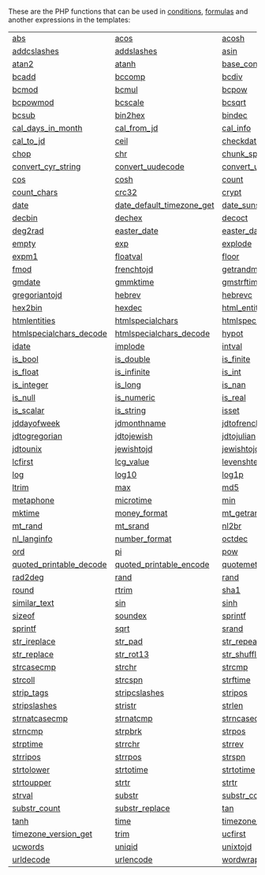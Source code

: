 These are the PHP functions that can be used in [conditions](https://divengine.org/documentation/div-php-template-engine/appendixes/appendix-allowed-php-functions#conditions), [formulas](https://divengine.org/documentation/div-php-template-engine/appendixes/appendix-allowed-php-functions#formulas) and another expressions in the templates:

|   |   |   |
|---|---|---|
|[abs](http://www.php.net/manual/en/function.abs.php)|[acos](http://www.php.net/manual/en/function.acos.php)|[acosh](http://www.php.net/manual/en/function.acosh.php)|
|[addcslashes](http://www.php.net/manual/en/function.addcslashes.php)|[addslashes](http://www.php.net/manual/en/function.addslashes.php)|[asin](http://www.php.net/manual/en/function.asin.php)|
|[atan2](http://www.php.net/manual/en/function.atan2.php)|[atanh](http://www.php.net/manual/en/function.atanh.php)|[base_convert](http://www.php.net/manual/en/function.base_convert.php)|
|[bcadd](http://www.php.net/manual/en/function.bcadd.php)|[bccomp](http://www.php.net/manual/en/function.bccomp.php)|[bcdiv](http://www.php.net/manual/en/function.bcdiv.php)|
|[bcmod](http://www.php.net/manual/en/function.bcmod.php)|[bcmul](http://www.php.net/manual/en/function.bcmul.php)|[bcpow](http://www.php.net/manual/en/function.bcpow.php)|
|[bcpowmod](http://www.php.net/manual/en/function.bcpowmod.php)|[bcscale](http://www.php.net/manual/en/function.bcscale.php)|[bcsqrt](http://www.php.net/manual/en/function.bcsqrt.php)|
|[bcsub](http://www.php.net/manual/en/function.bcsub.php)|[bin2hex](http://www.php.net/manual/en/function.bin2hex.php)|[bindec](http://www.php.net/manual/en/function.bindec.php)|
|[cal_days_in_month](http://www.php.net/manual/en/function.cal_days_in_month.php)|[cal_from_jd](http://www.php.net/manual/en/function.cal_from_jd.php)|[cal_info](http://www.php.net/manual/en/function.cal_info.php)|
|[cal_to_jd](http://www.php.net/manual/en/function.cal_to_jd.php)|[ceil](http://www.php.net/manual/en/function.ceil.php)|[checkdate](http://www.php.net/manual/en/function.checkdate.php)|
|[chop](http://www.php.net/manual/en/function.chop.php)|[chr](http://www.php.net/manual/en/function.chr.php)|[chunk_split](http://www.php.net/manual/en/function.chunk_split.php)|
|[convert_cyr_string](http://www.php.net/manual/en/function.convert_cyr_string.php)|[convert_uudecode](http://www.php.net/manual/en/function.convert_uudecode.php)|[convert_uuencode](http://www.php.net/manual/en/function.convert_uuencode.php)|
|[cos](http://www.php.net/manual/en/function.cos.php)|[cosh](http://www.php.net/manual/en/function.cosh.php)|[count](http://www.php.net/manual/en/function.count.php)|
|[count_chars](http://www.php.net/manual/en/function.count_chars.php)|[crc32](http://www.php.net/manual/en/function.crc32.php)|[crypt](http://www.php.net/manual/en/function.crypt.php)|
|[date](http://www.php.net/manual/en/function.date.php)|[date_default_timezone_get](http://www.php.net/manual/en/function.date_default_timezone_get.php)|[date_sunset](http://www.php.net/manual/en/function.date_sunset.php)|
|[decbin](http://www.php.net/manual/en/function.decbin.php)|[dechex](http://www.php.net/manual/en/function.dechex.php)|[decoct](http://www.php.net/manual/en/function.decoct.php)|
|[deg2rad](http://www.php.net/manual/en/function.deg2rad.php)|[easter_date](http://www.php.net/manual/en/function.easter_date.php)|[easter_days](http://www.php.net/manual/en/function.easter_days.php)|
|[empty](http://www.php.net/manual/en/function.empty.php)|[exp](http://www.php.net/manual/en/function.exp.php)|[explode](http://www.php.net/manual/en/function.explode.php)|
|[expm1](http://www.php.net/manual/en/function.expm1.php)|[floatval](http://www.php.net/manual/en/function.floatval.php)|[floor](http://www.php.net/manual/en/function.floor.php)|
|[fmod](http://www.php.net/manual/en/function.fmod.php)|[frenchtojd](http://www.php.net/manual/en/function.frenchtojd.php)|[getrandmax](http://www.php.net/manual/en/function.getrandmax.php)|
|[gmdate](http://www.php.net/manual/en/function.gmdate.php)|[gmmktime](http://www.php.net/manual/en/function.gmmktime.php)|[gmstrftime](http://www.php.net/manual/en/function.gmstrftime.php)|
|[gregoriantojd](http://www.php.net/manual/en/function.gregoriantojd.php)|[hebrev](http://www.php.net/manual/en/function.hebrev.php)|[hebrevc](http://www.php.net/manual/en/function.hebrevc.php)|
|[hex2bin](http://www.php.net/manual/en/function.hex2bin.php)|[hexdec](http://www.php.net/manual/en/function.hexdec.php)|[html_entity_decode](http://www.php.net/manual/en/function.html_entity_decode.php)|
|[htmlentities](http://www.php.net/manual/en/function.htmlentities.php)|[htmlspecialchars](http://www.php.net/manual/en/function.htmlspecialchars.php)|[htmlspecialchars](http://www.php.net/manual/en/function.htmlspecialchars.php)|
|[htmlspecialchars_decode](http://www.php.net/manual/en/function.htmlspecialchars_decode.php)|[htmlspecialchars_decode](http://www.php.net/manual/en/function.htmlspecialchars_decode.php)|[hypot](http://www.php.net/manual/en/function.hypot.php)|
|[idate](http://www.php.net/manual/en/function.idate.php)|[implode](http://www.php.net/manual/en/function.implode.php)|[intval](http://www.php.net/manual/en/function.intval.php)|
|[is_bool](http://www.php.net/manual/en/function.is_bool.php)|[is_double](http://www.php.net/manual/en/function.is_double.php)|[is_finite](http://www.php.net/manual/en/function.is_finite.php)|
|[is_float](http://www.php.net/manual/en/function.is_float.php)|[is_infinite](http://www.php.net/manual/en/function.is_infinite.php)|[is_int](http://www.php.net/manual/en/function.is_int.php)|
|[is_integer](http://www.php.net/manual/en/function.is_integer.php)|[is_long](http://www.php.net/manual/en/function.is_long.php)|[is_nan](http://www.php.net/manual/en/function.is_nan.php)|
|[is_null](http://www.php.net/manual/en/function.is_null.php)|[is_numeric](http://www.php.net/manual/en/function.is_numeric.php)|[is_real](http://www.php.net/manual/en/function.is_real.php)|
|[is_scalar](http://www.php.net/manual/en/function.is_scalar.php)|[is_string](http://www.php.net/manual/en/function.is_string.php)|[isset](http://www.php.net/manual/en/function.isset.php)|
|[jddayofweek](http://www.php.net/manual/en/function.jddayofweek.php)|[jdmonthname](http://www.php.net/manual/en/function.jdmonthname.php)|[jdtofrench](http://www.php.net/manual/en/function.jdtofrench.php)|
|[jdtogregorian](http://www.php.net/manual/en/function.jdtogregorian.php)|[jdtojewish](http://www.php.net/manual/en/function.jdtojewish.php)|[jdtojulian](http://www.php.net/manual/en/function.jdtojulian.php)|
|[jdtounix](http://www.php.net/manual/en/function.jdtounix.php)|[jewishtojd](http://www.php.net/manual/en/function.jewishtojd.php)|[jewishtojd](http://www.php.net/manual/en/function.jewishtojd.php)|
|[lcfirst](http://www.php.net/manual/en/function.lcfirst.php)|[lcg_value](http://www.php.net/manual/en/function.lcg_value.php)|[levenshtein](http://www.php.net/manual/en/function.levenshtein.php)|
|[log](http://www.php.net/manual/en/function.log.php)|[log10](http://www.php.net/manual/en/function.log10.php)|[log1p](http://www.php.net/manual/en/function.log1p.php)|
|[ltrim](http://www.php.net/manual/en/function.ltrim.php)|[max](http://www.php.net/manual/en/function.max.php)|[md5](http://www.php.net/manual/en/function.md5.php)|
|[metaphone](http://www.php.net/manual/en/function.metaphone.php)|[microtime](http://www.php.net/manual/en/function.microtime.php)|[min](http://www.php.net/manual/en/function.min.php)|
|[mktime](http://www.php.net/manual/en/function.mktime.php)|[money_format](http://www.php.net/manual/en/function.money_format.php)|[mt_getrandmax](http://www.php.net/manual/en/function.mt_getrandmax.php)|
|[mt_rand](http://www.php.net/manual/en/function.mt_rand.php)|[mt_srand](http://www.php.net/manual/en/function.mt_srand.php)|[nl2br](http://www.php.net/manual/en/function.nl2br.php)|
|[nl_langinfo](http://www.php.net/manual/en/function.nl_langinfo.php)|[number_format](http://www.php.net/manual/en/function.number_format.php)|[octdec](http://www.php.net/manual/en/function.octdec.php)|
|[ord](http://www.php.net/manual/en/function.ord.php)|[pi](http://www.php.net/manual/en/function.pi.php)|[pow](http://www.php.net/manual/en/function.pow.php)|
|[quoted_printable_decode](http://www.php.net/manual/en/function.quoted_printable_decode.php)|[quoted_printable_encode](http://www.php.net/manual/en/function.quoted_printable_encode.php)|[quotemeta](http://www.php.net/manual/en/function.quotemeta.php)|
|[rad2deg](http://www.php.net/manual/en/function.rad2deg.php)|[rand](http://www.php.net/manual/en/function.rand.php)|[rand](http://www.php.net/manual/en/function.rand.php)|
|[round](http://www.php.net/manual/en/function.round.php)|[rtrim](http://www.php.net/manual/en/function.rtrim.php)|[sha1](http://www.php.net/manual/en/function.sha1.php)|
|[similar_text](http://www.php.net/manual/en/function.similar_text.php)|[sin](http://www.php.net/manual/en/function.sin.php)|[sinh](http://www.php.net/manual/en/function.sinh.php)|
|[sizeof](http://www.php.net/manual/en/function.sizeof.php)|[soundex](http://www.php.net/manual/en/function.soundex.php)|[sprintf](http://www.php.net/manual/en/function.sprintf.php)|
|[sprintf](http://www.php.net/manual/en/function.sprintf.php)|[sqrt](http://www.php.net/manual/en/function.sqrt.php)|[srand](http://www.php.net/manual/en/function.srand.php)|
|[str_ireplace](http://www.php.net/manual/en/function.str_ireplace.php)|[str_pad](http://www.php.net/manual/en/function.str_pad.php)|[str_repeat](http://www.php.net/manual/en/function.str_repeat.php)|
|[str_replace](http://www.php.net/manual/en/function.str_replace.php)|[str_rot13](http://www.php.net/manual/en/function.str_rot13.php)|[str_shuffle](http://www.php.net/manual/en/function.str_shuffle.php)|
|[strcasecmp](http://www.php.net/manual/en/function.strcasecmp.php)|[strchr](http://www.php.net/manual/en/function.strchr.php)|[strcmp](http://www.php.net/manual/en/function.strcmp.php)|
|[strcoll](http://www.php.net/manual/en/function.strcoll.php)|[strcspn](http://www.php.net/manual/en/function.strcspn.php)|[strftime](http://www.php.net/manual/en/function.strftime.php)|
|[strip_tags](http://www.php.net/manual/en/function.strip_tags.php)|[stripcslashes](http://www.php.net/manual/en/function.stripcslashes.php)|[stripos](http://www.php.net/manual/en/function.stripos.php)|
|[stripslashes](http://www.php.net/manual/en/function.stripslashes.php)|[stristr](http://www.php.net/manual/en/function.stristr.php)|[strlen](http://www.php.net/manual/en/function.strlen.php)|
|[strnatcasecmp](http://www.php.net/manual/en/function.strnatcasecmp.php)|[strnatcmp](http://www.php.net/manual/en/function.strnatcmp.php)|[strncasecmp](http://www.php.net/manual/en/function.strncasecmp.php)|
|[strncmp](http://www.php.net/manual/en/function.strncmp.php)|[strpbrk](http://www.php.net/manual/en/function.strpbrk.php)|[strpos](http://www.php.net/manual/en/function.strpos.php)|
|[strptime](http://www.php.net/manual/en/function.strptime.php)|[strrchr](http://www.php.net/manual/en/function.strrchr.php)|[strrev](http://www.php.net/manual/en/function.strrev.php)|
|[strripos](http://www.php.net/manual/en/function.strripos.php)|[strrpos](http://www.php.net/manual/en/function.strrpos.php)|[strspn](http://www.php.net/manual/en/function.strspn.php)|
|[strtolower](http://www.php.net/manual/en/function.strtolower.php)|[strtotime](http://www.php.net/manual/en/function.strtotime.php)|[strtotime](http://www.php.net/manual/en/function.strtotime.php)|
|[strtoupper](http://www.php.net/manual/en/function.strtoupper.php)|[strtr](http://www.php.net/manual/en/function.strtr.php)|[strtr](http://www.php.net/manual/en/function.strtr.php)|
|[strval](http://www.php.net/manual/en/function.strval.php)|[substr](http://www.php.net/manual/en/function.substr.php)|[substr_compare](http://www.php.net/manual/en/function.substr_compare.php)|
|[substr_count](http://www.php.net/manual/en/function.substr_count.php)|[substr_replace](http://www.php.net/manual/en/function.substr_replace.php)|[tan](http://www.php.net/manual/en/function.tan.php)|
|[tanh](http://www.php.net/manual/en/function.tanh.php)|[time](http://www.php.net/manual/en/function.time.php)|[timezone_name_from_abbr](http://www.php.net/manual/en/function.timezone_name_from_abbr.php)|
|[timezone_version_get](http://www.php.net/manual/en/function.timezone_version_get.php)|[trim](http://www.php.net/manual/en/function.trim.php)|[ucfirst](http://www.php.net/manual/en/function.ucfirst.php)|
|[ucwords](http://www.php.net/manual/en/function.ucwords.php)|[uniqid](http://www.php.net/manual/en/function.uniqid.php)|[unixtojd](http://www.php.net/manual/en/function.unixtojd.php)|
|[urldecode](http://www.php.net/manual/en/function.urldecode.php)|[urlencode](http://www.php.net/manual/en/function.urlencode.php)|[wordwrap](http://www.php.net/manual/en/function.wordwrap.php)|